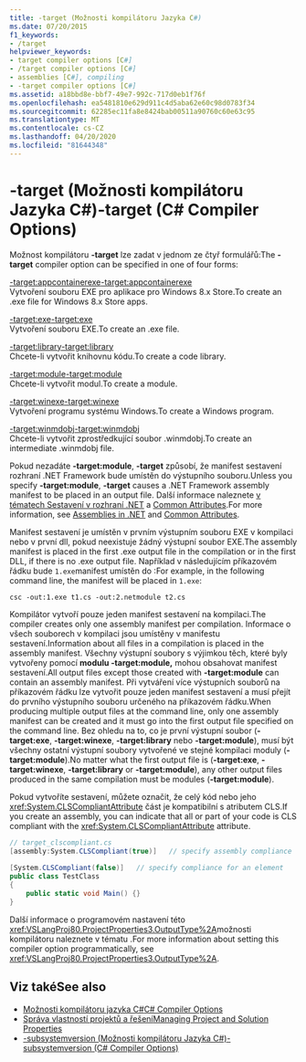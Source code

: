 ```yaml
---
title: -target (Možnosti kompilátoru Jazyka C#)
ms.date: 07/20/2015
f1_keywords:
- /target
helpviewer_keywords:
- target compiler options [C#]
- /target compiler options [C#]
- assemblies [C#], compiling
- -target compiler options [C#]
ms.assetid: a18bbd8e-bbf7-49e7-992c-717d0eb1f76f
ms.openlocfilehash: ea5481810e629d911c4d5aba62e60c98d0783f34
ms.sourcegitcommit: 62285ec11fa8e8424bab00511a90760c60e63c95
ms.translationtype: MT
ms.contentlocale: cs-CZ
ms.lasthandoff: 04/20/2020
ms.locfileid: "81644348"
---
```

# <a name="-target-c-compiler-options"></a><span data-ttu-id="b71f7-102">-target (Možnosti kompilátoru Jazyka C#)</span><span class="sxs-lookup"><span data-stu-id="b71f7-102">-target (C# Compiler Options)</span></span>
<span data-ttu-id="b71f7-103">Možnost kompilátoru **-target** lze zadat v jednom ze čtyř formulářů:</span><span class="sxs-lookup"><span data-stu-id="b71f7-103">The **-target** compiler option can be specified in one of four forms:</span></span>  
  
 [<span data-ttu-id="b71f7-104">-target:appcontainerexe</span><span class="sxs-lookup"><span data-stu-id="b71f7-104">-target:appcontainerexe</span></span>](./target-appcontainerexe-compiler-option.md)  
 <span data-ttu-id="b71f7-105">Vytvoření souboru EXE pro aplikace pro Windows 8.x Store.</span><span class="sxs-lookup"><span data-stu-id="b71f7-105">To create an .exe file for Windows 8.x Store apps.</span></span>  
  
 [<span data-ttu-id="b71f7-106">-target:exe</span><span class="sxs-lookup"><span data-stu-id="b71f7-106">-target:exe</span></span>](./target-exe-compiler-option.md)  
 <span data-ttu-id="b71f7-107">Vytvoření souboru EXE.</span><span class="sxs-lookup"><span data-stu-id="b71f7-107">To create an .exe file.</span></span>  
  
 [<span data-ttu-id="b71f7-108">-target:library</span><span class="sxs-lookup"><span data-stu-id="b71f7-108">-target:library</span></span>](./target-library-compiler-option.md)  
 <span data-ttu-id="b71f7-109">Chcete-li vytvořit knihovnu kódu.</span><span class="sxs-lookup"><span data-stu-id="b71f7-109">To create a code library.</span></span>  
  
 [<span data-ttu-id="b71f7-110">-target:module</span><span class="sxs-lookup"><span data-stu-id="b71f7-110">-target:module</span></span>](./target-module-compiler-option.md)  
 <span data-ttu-id="b71f7-111">Chcete-li vytvořit modul.</span><span class="sxs-lookup"><span data-stu-id="b71f7-111">To create a module.</span></span>  
  
 [<span data-ttu-id="b71f7-112">-target:winexe</span><span class="sxs-lookup"><span data-stu-id="b71f7-112">-target:winexe</span></span>](./target-winexe-compiler-option.md)  
 <span data-ttu-id="b71f7-113">Vytvoření programu systému Windows.</span><span class="sxs-lookup"><span data-stu-id="b71f7-113">To create a Windows program.</span></span>  
  
 [<span data-ttu-id="b71f7-114">-target:winmdobj</span><span class="sxs-lookup"><span data-stu-id="b71f7-114">-target:winmdobj</span></span>](./target-winmdobj-compiler-option.md)  
 <span data-ttu-id="b71f7-115">Chcete-li vytvořit zprostředkující soubor .winmdobj.</span><span class="sxs-lookup"><span data-stu-id="b71f7-115">To create an intermediate .winmdobj file.</span></span>  
  
 <span data-ttu-id="b71f7-116">Pokud nezadáte **-target:module**, **-target** způsobí, že manifest sestavení rozhraní .NET Framework bude umístěn do výstupního souboru.</span><span class="sxs-lookup"><span data-stu-id="b71f7-116">Unless you specify **-target:module**, **-target** causes a .NET Framework assembly manifest to be placed in an output file.</span></span> <span data-ttu-id="b71f7-117">Další informace naleznete [v tématech Sestavení v rozhraní .NET](../../../standard/assembly/index.md) a [Common Attributes](../attributes/global.md).</span><span class="sxs-lookup"><span data-stu-id="b71f7-117">For more information, see [Assemblies in .NET](../../../standard/assembly/index.md) and [Common Attributes](../attributes/global.md).</span></span>  
  
 <span data-ttu-id="b71f7-118">Manifest sestavení je umístěn v prvním výstupním souboru EXE v kompilaci nebo v první dll, pokud neexistuje žádný výstupní soubor EXE.</span><span class="sxs-lookup"><span data-stu-id="b71f7-118">The assembly manifest is placed in the first .exe output file in the compilation or in the first DLL, if there is no .exe output file.</span></span> <span data-ttu-id="b71f7-119">Například v následujícím příkazovém řádku bude `1.exe`manifest umístěn do :</span><span class="sxs-lookup"><span data-stu-id="b71f7-119">For example, in the following command line, the manifest will be placed in `1.exe`:</span></span>  
  
```console  
csc -out:1.exe t1.cs -out:2.netmodule t2.cs  
```  
  
 <span data-ttu-id="b71f7-120">Kompilátor vytvoří pouze jeden manifest sestavení na kompilaci.</span><span class="sxs-lookup"><span data-stu-id="b71f7-120">The compiler creates only one assembly manifest per compilation.</span></span> <span data-ttu-id="b71f7-121">Informace o všech souborech v kompilaci jsou umístěny v manifestu sestavení.</span><span class="sxs-lookup"><span data-stu-id="b71f7-121">Information about all files in a compilation is placed in the assembly manifest.</span></span> <span data-ttu-id="b71f7-122">Všechny výstupní soubory s výjimkou těch, které byly vytvořeny pomocí **modulu -target:module,** mohou obsahovat manifest sestavení.</span><span class="sxs-lookup"><span data-stu-id="b71f7-122">All output files except those created with **-target:module** can contain an assembly manifest.</span></span> <span data-ttu-id="b71f7-123">Při vytváření více výstupních souborů na příkazovém řádku lze vytvořit pouze jeden manifest sestavení a musí přejít do prvního výstupního souboru určeného na příkazovém řádku.</span><span class="sxs-lookup"><span data-stu-id="b71f7-123">When producing multiple output files at the command line, only one assembly manifest can be created and it must go into the first output file specified on the command line.</span></span> <span data-ttu-id="b71f7-124">Bez ohledu na to, co je první výstupní soubor (**-target:exe**, **-target:winexe**, **-target:library** nebo **-target:module**), musí být všechny ostatní výstupní soubory vytvořené ve stejné kompilaci moduly (**-target:module**).</span><span class="sxs-lookup"><span data-stu-id="b71f7-124">No matter what the first output file is (**-target:exe**, **-target:winexe**, **-target:library** or **-target:module**), any other output files produced in the same compilation must be modules (**-target:module**).</span></span>  
  
 <span data-ttu-id="b71f7-125">Pokud vytvoříte sestavení, můžete označit, že celý kód nebo jeho <xref:System.CLSCompliantAttribute> část je kompatibilní s atributem CLS.</span><span class="sxs-lookup"><span data-stu-id="b71f7-125">If you create an assembly, you can indicate that all or part of your code is CLS compliant with the <xref:System.CLSCompliantAttribute> attribute.</span></span>  
  
```csharp  
// target_clscompliant.cs  
[assembly:System.CLSCompliant(true)]   // specify assembly compliance  
  
[System.CLSCompliant(false)]   // specify compliance for an element  
public class TestClass  
{  
    public static void Main() {}  
}  
```  
  
 <span data-ttu-id="b71f7-126">Další informace o programovém nastavení této <xref:VSLangProj80.ProjectProperties3.OutputType%2A>možnosti kompilátoru naleznete v tématu .</span><span class="sxs-lookup"><span data-stu-id="b71f7-126">For more information about setting this compiler option programmatically, see <xref:VSLangProj80.ProjectProperties3.OutputType%2A>.</span></span>  
  
## <a name="see-also"></a><span data-ttu-id="b71f7-127">Viz také</span><span class="sxs-lookup"><span data-stu-id="b71f7-127">See also</span></span>

- [<span data-ttu-id="b71f7-128">Možnosti kompilátoru jazyka C#</span><span class="sxs-lookup"><span data-stu-id="b71f7-128">C# Compiler Options</span></span>](./index.md)
- [<span data-ttu-id="b71f7-129">Správa vlastností projektů a řešení</span><span class="sxs-lookup"><span data-stu-id="b71f7-129">Managing Project and Solution Properties</span></span>](/visualstudio/ide/managing-project-and-solution-properties)
- [<span data-ttu-id="b71f7-130">-subsystemversion (Možnosti kompilátoru Jazyka C#)</span><span class="sxs-lookup"><span data-stu-id="b71f7-130">-subsystemversion (C# Compiler Options)</span></span>](./subsystemversion-compiler-option.md)
